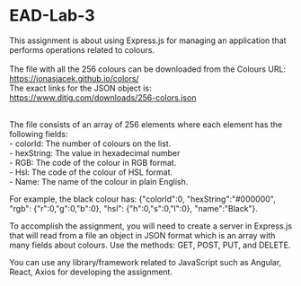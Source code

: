 # EAD-Lab-3
This assignment is about using Express.js for managing an application that performs operations related to colours.<br><br>
The file with all the 256 colours can be downloaded from the Colours URL: https://jonasjacek.github.io/colors/ <br>
The exact links for the JSON object is: https://www.ditig.com/downloads/256-colors.json

<br>
The file consists of an array of 256 elements where each element has the following fields:
<br>- colorId: The number of colours on the list.
<br>- hexString: The value in hexadecimal number
<br>- RGB: The code of the colour in RGB format.
<br>- Hsl: The code of the colour of HSL format.
<br>- Name: The name of the colour in plain English.

For example, the black colour has: {"colorId":0, "hexString":"#000000", "rgb": {"r":0,"g":0,"b":0}, "hsl": {"h":0,"s":0,"l":0}, "name":"Black"}.

To accomplish the assignment, you will need to create a server in Express.js that will read from a file an object in JSON format which is an array with many fields about colours. Use the methods: GET, POST, PUT, and DELETE.

You can use any library/framework related to JavaScript such as Angular, React, Axios for
developing the assignment.

